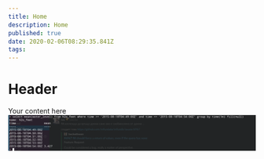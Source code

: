 ```yaml
---
title: Home
description: Home
published: true
date: 2020-02-06T08:29:35.841Z
tags: 
---
```


# Header
Your content here![screenshot_20190923_172518.png](/screenshot_20190923_172518.png)